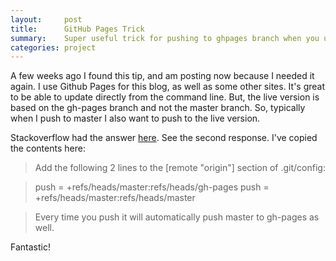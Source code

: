 ```yaml
---
layout:     post
title:      GitHub Pages Trick
summary:    Super useful trick for pushing to ghpages branch when you update master
categories: project
---
```


A few weeks ago I found this tip, and am posting now because I needed it again. I use Github Pages for this blog, as well as some other sites. It's great to be able to update directly from the command line. But, the live version is based on the gh-pages branch and not the master branch. So, typically when I push to master I also want to push to the live version. 

Stackoverflow had the answer [here](http://stackoverflow.com/questions/5807459/github-mirroring-gh-pages-to-master). See the second response. I've copied the contents here: 

> Add the following 2 lines to the [remote "origin"] section of .git/config:

> push = +refs/heads/master:refs/heads/gh-pages
> push = +refs/heads/master:refs/heads/master

> Every time you push it will automatically push master to gh-pages as well.

Fantastic!






